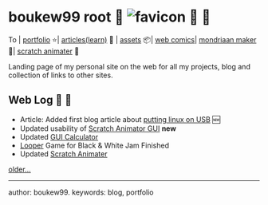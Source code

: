 # boukew99 root 🥦 ![favicon](favicon.ico) 🔖 🔗

To | [portfolio](portfolio.md) ⭐| [articles(learn)](articles) 🧻 | [assets](assets) 📦| [web comics](web_comics)| [mondriaan maker](godot_html5/mondriaan_maker.html) 🎨| [scratch animater](godot_html5/scratch_animater.html) 🎥

Landing page of my personal site on the web for all my projects, blog and collection of links to other sites.

## Web Log 📰 📅
- Article: Added first blog article about [putting linux on USB](blog/linux_on_usb.md) 🆕
- Updated usability of [Scratch Animator GUI](https://github.com/boukew99/scratch_animater/commit/529d77f303c51e972a268d4bce11f75f81636c1a) **new**
- Updated [GUI Calculator](https://github.com/boukew99/gui_calculator/commit/893f9abad4cd5fd17109b55dc9275cdcc5436551) 
- [Looper](https://howyoudoing.itch.io/looper) Game for Black & White Jam Finished 
- Updated [Scratch Animater](https://github.com/boukew99/scratch_animater)

[older...](web_log.md)

---

author: boukew99. keywords: blog, portfolio

